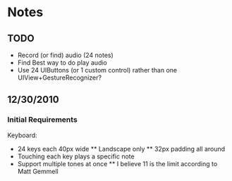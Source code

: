 Notes
=====

TODO
----
* Record (or find) audio (24 notes)
* Find Best way to do play audio
* Use 24 UIButtons (or 1 custom control) rather than one UIView+GestureRecognizer?

12/30/2010
----------
### Initial Requirements
Keyboard:
* 24 keys each 40px wide
** Landscape only
** 32px padding all around
* Touching each key plays a specific note
* Support multiple tones at once
** I believe 11 is the limit according to Matt Gemmell
